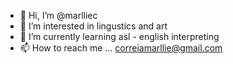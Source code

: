 - 👋 Hi, I’m @marlliec
- 👀 I’m interested in lingustics and art
- 🌱 I’m currently learning asl - english interpreting
- 📫 How to reach me ... correiamarllie@gmail.com

<!---
marlliec/marlliec is a ✨ special ✨ repository because its `README.md` (this file) appears on your GitHub profile.
You can click the Preview link to take a look at your changes.
--->
